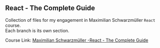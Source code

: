 ## React - The Complete Guide

Collection of files for my engagement in Maximilian Schwarzmüller `React` course.  
Each branch is its own section.

Course Link: [Maximilian Schwarzmüller -React - The Complete Guide](https://ccs.udemy.com/course/react-the-complete-guide-incl-redux/)
